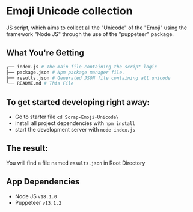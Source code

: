 # Emoji Unicode collection

JS script, which aims to collect all the "Unicode" of the "Emoji" using the framework "Node JS" through the use of the "puppeteer" package.

## What You're Getting

````bash
┌── index.js # The main file containing the script logic
├── package.json # Npm package manager file.
├── results.json # Generated JSON file containing all unicode
└── README.md # This File
````

## To get started developing right away:
- Go to starter file `cd Scrap-Emoji-Unicode\`
- install all project dependencies with `npm install`
- start the development server with `node index.js`

## The result:
You will find a file named `results.json` in Root Directory

## App Dependencies

- Node JS `v18.1.0`
- Puppeteer `v13.1.2`
